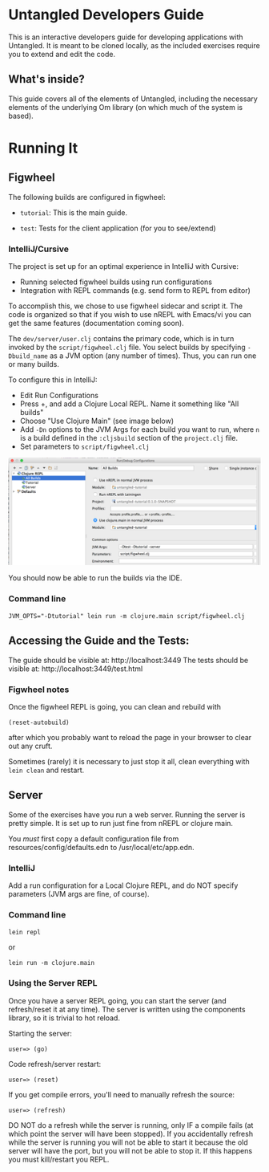 # Untangled Developers Guide

This is an interactive developers guide for developing applications with 
Untangled. It is meant to be cloned locally, as the included
exercises require you to extend and edit the code.

## What's inside?

This guide covers all of the elements of Untangled, including the 
necessary elements of the underlying Om library (on which much of the 
system is based).

# Running It

## Figwheel

The following builds are configured in figwheel:

- `tutorial`: This is the main guide.

- `test`: Tests for the client application (for you to see/extend)

### IntelliJ/Cursive

The project is set up for an optimal experience in IntelliJ with Cursive:

- Running selected figwheel builds using run configurations
- Integration with REPL commands (e.g. send form to REPL from editor)

To accomplish this, we chose to use figwheel sidecar and script it. The
code is organized so that if you wish to use nREPL with Emacs/vi you
can get the same features (documentation coming soon).

The `dev/server/user.clj` contains the primary code, which is in turn 
invoked by the `script/figwheel.clj` file. You select builds by specifying
`-Dbuild_name` as a JVM option (any number of times). Thus, you can
run one or many builds.

To configure this in IntelliJ:

- Edit Run Configurations
- Press +, and add a Clojure Local REPL. Name it something like "All builds"
- Choose "Use Clojure Main" (see image below)
- Add `-Dn` options to the JVM Args for each build you want to run, where `n` is a build
defined in the `:cljsbuild` section of the `project.clj` file.
- Set parameters to `script/figwheel.clj`

<img src="docs/figwheel-build.png">

You should now be able to run the builds via the IDE.

### Command line

```
JVM_OPTS="-Dtutorial" lein run -m clojure.main script/figwheel.clj
```

## Accessing the Guide and the Tests:

The guide should be visible at: http://localhost:3449
The tests should be visible at: http://localhost:3449/test.html

### Figwheel notes

Once the figwheel REPL is going, you can clean and rebuild with 

```
(reset-autobuild)
```

after which you probably want to reload the page in your browser to clear out any cruft.

Sometimes (rarely) it is necessary to just stop it all, clean everything with `lein clean` and
restart.

## Server

Some of the exercises have you run a web server.
Running the server is pretty simple. It is set up to run just fine from nREPL or clojure main. 

You *must* first copy a default configuration file from resources/config/defaults.edn to
/usr/local/etc/app.edn.

### IntelliJ

Add a run configuration for a Local Clojure REPL, and do NOT specify parameters (JVM args are
fine, of course).

### Command line

```
lein repl
```

or

```
lein run -m clojure.main
```

### Using the Server REPL

Once you have a server REPL going, you can start the server (and refresh/reset it at any time).
The server is written using the components library, so it is trivial to hot reload.

Starting the server:

```
user=> (go)
```

Code refresh/server restart:

```
user=> (reset)
```

If you get compile errors, you'll need to manually refresh the source:

```
user=> (refresh)
```

DO NOT do a refresh while the server is running, only IF a compile fails
(at which point the server will have been stopped). If you accidentally
refresh while the server is running you will not be able to start it
because the old server will have the port, but you will not be able to
stop it. If this happens you must kill/restart you REPL.
